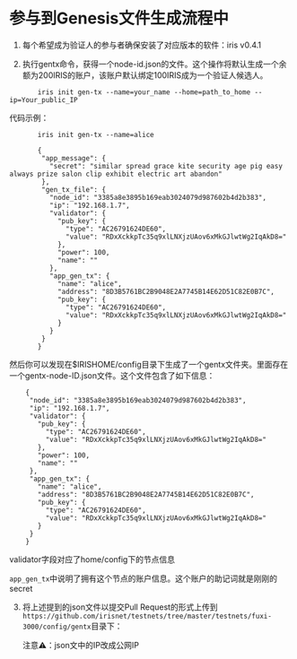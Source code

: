 # 参与到Genesis文件生成流程中


1. 每个希望成为验证人的参与者确保安装了对应版本的软件：iris v0.4.1

2. 执行gentx命令，获得一个node-id.json的文件。这个操作将默认生成一个余额为200IRIS的账户，该账户默认绑定100IRIS成为一个验证人候选人。

```
       iris init gen-tx --name=your_name --home=path_to_home --ip=Your_public_IP
```
   代码示例：
```
       iris init gen-tx --name=alice 
```

```
       {
        "app_message": {
          "secret": "similar spread grace kite security age pig easy always prize salon clip exhibit electric art abandon"
        },
        "gen_tx_file": {
          "node_id": "3385a8e3895b169eab3024079d987602b4d2b383",
          "ip": "192.168.1.7",
          "validator": {
            "pub_key": {
              "type": "AC26791624DE60",
              "value": "RDxXckkpTc35q9xlLNXjzUAov6xMkGJlwtWg2IqAkD8="
            },
            "power": 100,
            "name": ""
          },
          "app_gen_tx": {
            "name": "alice",
            "address": "8D3B5761BC2B9048E2A7745B14E62D51C82E0B7C",
            "pub_key": {
              "type": "AC26791624DE60",
              "value": "RDxXckkpTc35q9xlLNXjzUAov6xMkGJlwtWg2IqAkD8="
            }
          }
        }
       }
  ```
然后你可以发现在$IRISHOME/config目录下生成了一个gentx文件夹。里面存在一个gentx-node-ID.json文件。这个文件包含了如下信息：

   ```
       {
        "node_id": "3385a8e3895b169eab3024079d987602b4d2b383",
        "ip": "192.168.1.7",
        "validator": {
          "pub_key": {
            "type": "AC26791624DE60",
            "value": "RDxXckkpTc35q9xlLNXjzUAov6xMkGJlwtWg2IqAkD8="
          },
          "power": 100,
          "name": ""
        },
        "app_gen_tx": {
          "name": "alice",
          "address": "8D3B5761BC2B9048E2A7745B14E62D51C82E0B7C",
          "pub_key": {
            "type": "AC26791624DE60",
            "value": "RDxXckkpTc35q9xlLNXjzUAov6xMkGJlwtWg2IqAkD8="
          }
        }
       }
  ```
   validator字段对应了home/config下的节点信息

   `app_gen_tx`中说明了拥有这个节点的账户信息。这个账户的助记词就是刚刚的secret

3. 将上述提到的json文件以提交Pull Request的形式上传到`https://github.com/irisnet/testnets/tree/master/testnets/fuxi-3000/config/gentx`目录下：

   注意⚠️：json文中的IP改成公网IP




